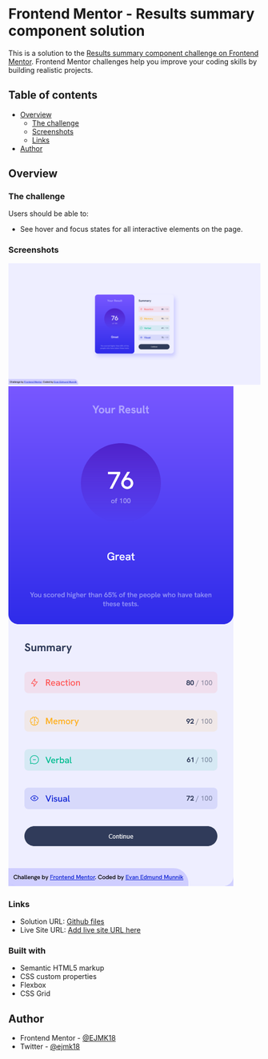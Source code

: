 # Frontend Mentor - Results summary component solution

This is a solution to the [Results summary component challenge on Frontend Mentor](https://www.frontendmentor.io/challenges/results-summary-component-CE_K6s0maV). Frontend Mentor challenges help you improve your coding skills by building realistic projects. 

## Table of contents

- [Overview](#overview)
  - [The challenge](#the-challenge)
  - [Screenshots](#screenshots)
  - [Links](#links)
- [Author](#author)

## Overview

### The challenge

Users should be able to:

- See hover and focus states for all interactive elements on the page.

### Screenshots

![Desktop Preview: Results Summary Component](desktop-preview-results-summary.png)
![Mobile Preview: Results Summary Component](mobile-preview-results-summary.png)

### Links

- Solution URL: [Github files](https://github.com/EJMK18/FEM-results-summary-component/)
- Live Site URL: [Add live site URL here](https://ejmk18.github.io/FEM-results-summary-component/)

### Built with

- Semantic HTML5 markup
- CSS custom properties
- Flexbox
- CSS Grid

## Author

- Frontend Mentor - [@EJMK18](https://www.frontendmentor.io/profile/EJMK18)
- Twitter - [@ejmk18](https://www.twitter.com/ejmk18)

